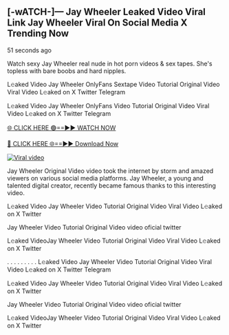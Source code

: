 ## [-wATCH-]— Jay Wheeler Leaked Video Viral Link Jay Wheeler Viral On Social Media X Trending Now

51  seconds ago

Watch sexy Jay Wheeler real nude in hot porn videos & sex tapes. She's topless with bare boobs and hard nipples.

L𝚎aked Video Jay Wheeler OnlyFans Sextape Video Tutorial Original Video Viral Video L𝚎aked on X Twitter Telegram

L𝚎aked Video Jay Wheeler OnlyFans Video Tutorial Original Video Viral Video L𝚎aked on X Twitter Telegram

[🌐 CLICK HERE 🟢==►► WATCH NOW](https://azvirallink.blogspot.com/2025/01/viral-video-new-year-2025.html)

[🔴 CLICK HERE 🌐==►► Download Now](https://azvirallink.blogspot.com/2025/01/viral-video-new-year-2025.html)

[![Viral video](https://i.imgur.com/6ooyjBv.gif)](https://azvirallink.blogspot.com/2025/01/viral-video-new-year-2025.html)

Jay Wheeler Original Video video took the internet by storm and amazed viewers on various social media platforms. Jay Wheeler, a young and talented digital creator, recently became famous thanks to this interesting video.

L𝚎aked Video Jay Wheeler Video Tutorial Original Video Viral Video L𝚎aked on X Twitter

Jay Wheeler Video Tutorial Original Video video oficial twitter

L𝚎aked VideoJay Wheeler Video Tutorial Original Video Viral Video L𝚎aked on X Twitter

. . . . . . . . . L𝚎aked Video Jay Wheeler Video Tutorial Original Video Viral Video L𝚎aked on X Twitter Telegram

L𝚎aked Video Jay Wheeler Video Tutorial Original Video Viral Video L𝚎aked on X Twitter

Jay Wheeler Video Tutorial Original Video video oficial twitter

L𝚎aked VideoJay Wheeler Video Tutorial Original Video Viral Video L𝚎aked on X Twitter